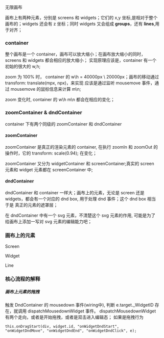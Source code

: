 无限画布

画布上有两种元素，分别是 screens 和 widgets；它们的 x,y 坐标,是相对于整个画布的；widgets 还会有 z 坐标；同时 widgets 又会组成 **groups**，还有 **lines**,用于对齐；


### container
整个画布是一个 container，画布可以放大缩小；在画布放大缩小的同时，screens 和 widgets 都会相应的放大缩小；
实现原理应该是，container 有一个初始的很大的 w,h;

zoom 为 100% 时， container 的 w\h = 40000px \ 20000px；画布的移动通过 transform: translate(mpx, npx)，来实现 应该是通过监听 mousemove 事件，通过 mousemove 的鼠标信息来计算 m\n;

zoom 变化时, container 的 w\h m\n 都会在相应的变化；

### zoomContainer & dndContainer
container 下有两个同级的 zoomContainer 和 dndContainer

#### zoomContainer
zoomContainer 是真正的渲染元素的 container, 在执行 zoomIn 和 zoomOut 的操作时，它的 transform: scale(0.94); 在变化；

zoomContainer 又分为 widgetContainer 和 screenContainer;真实的 screen 元素和 widget 元素都在 screenContainer 中;


#### dndContainer
dndContainer 和 container 一样大；画布上的元素，无论是 screen 还是 widgets，都会有一个对应的 dnd box, 用于处理 dnd 事件；这个 dnd box 相当于是 真正的元素的遮罩层；

在 dndContainer 中有一个 svg 元素，不清楚这个 svg 元素的作用, 可能是为了给画布上添加一写对 svg 元素的编辑能力吧；


### 画布上的元素
Screen

Widget

Line


### 核心流程的解释

##### 画布上元素的拖拽
触发 DndContainer 的 mousedown 事件(wiring中), 判断 e.target._WidgetID 存在，就调用 dispatchMousedownWidget 事件。
dispatchMousedownWidget 有两个走向，或者是开始拖拽，或者是双击进入编辑态；
如果是拖拽行为
```
this.onDragStart(div, widget.id, "onWidgetDndStart", "onWidgetDndMove", "onWidgetDndEnd", "onWidgetDndClick", e);
```